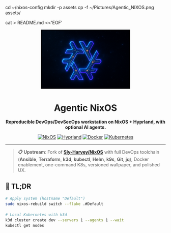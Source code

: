 cd ~/nixos-config
mkdir -p assets
cp -f ~/Pictures/Agentic_NIXOS.png assets/

cat > README.md <<'EOF'
<div align="center">
  <img src="./assets/Agentic_NIXOS.png" alt="Agentic NixOS" width="280">
  
  # Agentic NixOS
  
  **Reproducible DevOps/DevSecOps workstation on NixOS + Hyprland, with optional AI agents.**
  
  [![NixOS](https://img.shields.io/badge/NixOS-5277C3?style=flat-square&logo=nixos&logoColor=white)](https://nixos.org)
  [![Hyprland](https://img.shields.io/badge/Hyprland-00D9FF?style=flat-square&logo=wayland&logoColor=white)](https://hyprland.org)
  [![Docker](https://img.shields.io/badge/Docker-2496ED?style=flat-square&logo=docker&logoColor=white)](https://docker.com)
  [![Kubernetes](https://img.shields.io/badge/Kubernetes-326CE5?style=flat-square&logo=kubernetes&logoColor=white)](https://kubernetes.io)
  
</div>

---

> **📋 Upstream**: Fork of [**Sly-Harvey/NixOS**](https://github.com/Sly-Harvey/NixOS) with full DevOps toolchain (**Ansible**, **Terraform**, **k3d**, **kubectl**, **Helm**, **k9s**, **Git**, **jq**), Docker enablement, one-command K8s, versioned wallpaper, and polished UX.

## 🚀 TL;DR

```bash
# Apply system (hostname "Default")
sudo nixos-rebuild switch --flake .#Default

# Local Kubernetes with k3d
k3d cluster create dev --servers 1 --agents 1 --wait
kubectl get nodes
